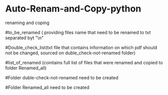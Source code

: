 # Auto-Renam-and-Copy-python
renaming and coping


#to_be_renamed ( providing files name that need to be renamed to txt separated byt "\n"

#Double_check_list(txt file that contains information on which pdf should not be changed, sourced on duble_check-not-renamed folder)

#list_of_renamed (cointains full list of files that were renamed and copied to folder Renamed_all)

#Folder duble-check-not-renamed need to be created

#Folder Renamed_all need to be created 

